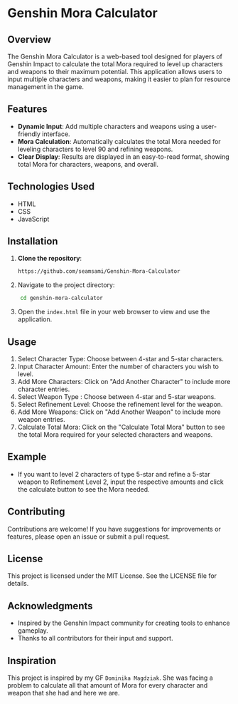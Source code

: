 # Genshin Mora Calculator

## Overview
The Genshin Mora Calculator is a web-based tool designed for players of Genshin Impact to calculate the total Mora required to level up characters and weapons to their maximum potential. This application allows users to input multiple characters and weapons, making it easier to plan for resource management in the game.

## Features
- **Dynamic Input**: Add multiple characters and weapons using a user-friendly interface.
- **Mora Calculation**: Automatically calculates the total Mora needed for leveling characters to level 90 and refining weapons.
- **Clear Display**: Results are displayed in an easy-to-read format, showing total Mora for characters, weapons, and overall.

## Technologies Used
- HTML
- CSS
- JavaScript

## Installation
1. **Clone the repository**:
   ```bash
   https://github.com/seamsami/Genshin-Mora-Calculator
 2. Navigate to the project directory:
```bash
    cd genshin-mora-calculator
```
  3. Open the `index.html` file in your web browser to view and use the application.
## Usage
 1. Select Character Type: Choose between 4-star and 5-star characters.
 2. Input Character Amount: Enter the number of characters you wish to level.
 3. Add More Characters: Click on "Add Another Character" to include more character entries.
 4. Select Weapon Type : Choose between 4-star and 5-star weapons.
 5. Select Refinement Level: Choose the refinement level for the weapon.
 6. Add More Weapons: Click on "Add Another Weapon" to include more weapon entries.
 7. Calculate Total Mora: Click on the "Calculate Total Mora" button to see the total Mora required for your selected characters and weapons.
## Example
 - If you want to level 2 characters of type 5-star and refine a 5-star weapon to Refinement Level 2, input the respective amounts and click the calculate button to see the Mora needed.
## Contributing
Contributions are welcome! If you have suggestions for improvements or features, please open an issue or submit a pull request.

## License
This project is licensed under the MIT License. See the LICENSE file for details.

## Acknowledgments
 - Inspired by the Genshin Impact community for creating tools to enhance gameplay.
 - Thanks to all contributors for their input and support.

## Inspiration
This project is inspired by my GF `Dominika Magdziak`. She was facing a problem to calculate all that amount of Mora for every character and weapon that she had and here we are.
